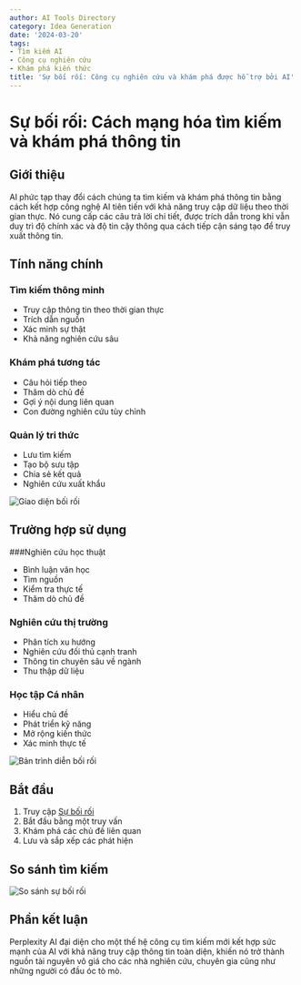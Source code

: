 ```yaml
---
author: AI Tools Directory
category: Idea Generation
date: '2024-03-20'
tags:
- Tìm kiếm AI
- Công cụ nghiên cứu
- Khám phá kiến ​​thức
title: 'Sự bối rối: Công cụ nghiên cứu và khám phá được hỗ trợ bởi AI'
---
```


# Sự bối rối: Cách mạng hóa tìm kiếm và khám phá thông tin

## Giới thiệu

AI phức tạp thay đổi cách chúng ta tìm kiếm và khám phá thông tin bằng cách kết hợp công nghệ AI tiên tiến với khả năng truy cập dữ liệu theo thời gian thực. Nó cung cấp các câu trả lời chi tiết, được trích dẫn trong khi vẫn duy trì độ chính xác và độ tin cậy thông qua cách tiếp cận sáng tạo để truy xuất thông tin.

## Tính năng chính

### Tìm kiếm thông minh
- Truy cập thông tin theo thời gian thực
- Trích dẫn nguồn
- Xác minh sự thật
- Khả năng nghiên cứu sâu

### Khám phá tương tác
- Câu hỏi tiếp theo
- Thăm dò chủ đề
- Gợi ý nội dung liên quan
- Con đường nghiên cứu tùy chỉnh

### Quản lý tri thức
- Lưu tìm kiếm
- Tạo bộ sưu tập
- Chia sẻ kết quả
- Nghiên cứu xuất khẩu

![Giao diện bối rối](/imgs/perplexity/interface.jpg)

## Trường hợp sử dụng

###Nghiên cứu học thuật
- Bình luận văn học
- Tìm nguồn
- Kiểm tra thực tế
- Thăm dò chủ đề

### Nghiên cứu thị trường
- Phân tích xu hướng
- Nghiên cứu đối thủ cạnh tranh
- Thông tin chuyên sâu về ngành
- Thu thập dữ liệu

### Học tập Cá nhân
- Hiểu chủ đề
- Phát triển kỹ năng
- Mở rộng kiến ​​thức
- Xác minh thực tế

![Bản trình diễn bối rối](/imgs/perplexity/demo.jpg)

## Bắt đầu

1. Truy cập [Sự bối rối](https://perplexity.ai)
2. Bắt đầu bằng một truy vấn
3. Khám phá các chủ đề liên quan
4. Lưu và sắp xếp các phát hiện

## So sánh tìm kiếm

![So sánh sự bối rối](/imgs/perplexity/comparison.jpg)

## Phần kết luận

Perplexity AI đại diện cho một thế hệ công cụ tìm kiếm mới kết hợp sức mạnh của AI với khả năng truy cập thông tin toàn diện, khiến nó trở thành nguồn tài nguyên vô giá cho các nhà nghiên cứu, chuyên gia cũng như những người có đầu óc tò mò.